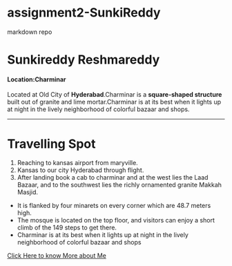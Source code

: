 # assignment2-SunkiReddy
markdown repo
# Sunkireddy Reshmareddy
#### Location:Charminar
 Located at Old City of **Hyderabad**.Charminar is a **square-shaped structure** built out of granite and lime mortar.Charminar is at its best when it lights up at night in the lively neighborhood of colorful bazaar and shops.

 ---

 # Travelling Spot

 1. Reaching to kansas airport from maryville.
 2. Kansas to our city Hyderabad through flight.
 3. After landing book a cab to charminar and  at the west lies the Laad Bazaar, and to the southwest lies the richly ornamented granite Makkah Masjid.

 * It is flanked by four minarets on every corner which are 48.7 meters high.
 * The mosque is located on the top floor, and visitors can enjoy a short climb of the 149 steps to get there.
 * Charminar is at its best when it lights up at night in the lively neighborhood of colorful bazaar and shops



[Click Here to know More about Me](https://github.com/sunkireddyreshma/assignment2-SunkiReddy/blob/main/AboutMe.md)